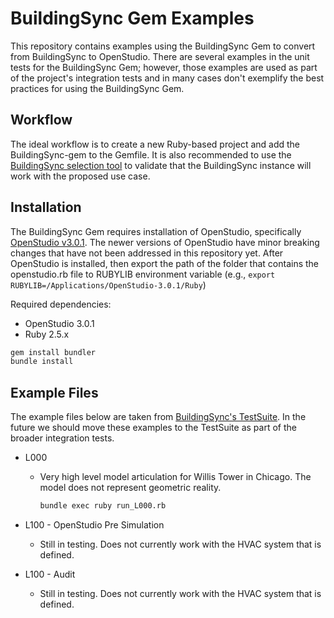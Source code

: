 # BuildingSync Gem Examples

This repository contains examples using the BuildingSync Gem to convert from BuildingSync to OpenStudio. There are
several examples in the unit tests for the BuildingSync Gem; however, those examples are used as part of the project's
integration tests and in many cases don't exemplify the best practices for using the BuildingSync Gem.

## Workflow

The ideal workflow is to create a new Ruby-based project and add the BuildingSync-gem to the Gemfile. It is also
recommended to use the [BuildingSync selection tool](https://selectiontool.buildingsync.net/validator) to validate 
that the BuildingSync instance will work with the proposed use case.

## Installation

The BuildingSync Gem requires installation of OpenStudio, specifically [OpenStudio v3.0.1](https://openstudio-builds.s3.amazonaws.com/index.html?prefix=3.0.1/).
The newer versions of OpenStudio have minor breaking changes that have not been addressed in this repository yet. After OpenStudio is
installed, then export the path of the folder that contains the openstudio.rb file to RUBYLIB environment variable
(e.g., `export RUBYLIB=/Applications/OpenStudio-3.0.1/Ruby`)

Required dependencies:

* OpenStudio 3.0.1
* Ruby 2.5.x

```bash
gem install bundler
bundle install
```

## Example Files

The example files below are taken from [BuildingSync's TestSuite](https://github.com/BuildingSync/TestSuite). In the future
we should move these examples to the TestSuite as part of the broader integration tests.

* L000 
  
  * Very high level model articulation for Willis Tower in Chicago. The model does not represent geometric reality.

    ```bash
    bundle exec ruby run_L000.rb
    ```

* L100 - OpenStudio Pre Simulation 
  
  * Still in testing. Does not currently work with the HVAC system that is defined.
  
* L100 - Audit

  * Still in testing. Does not currently work with the HVAC system that is defined.